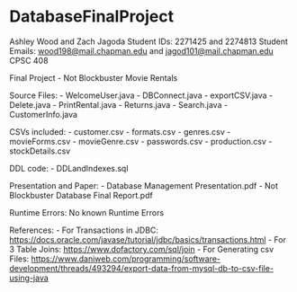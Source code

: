 # DatabaseFinalProject

Ashley Wood and Zach Jagoda
Student IDs: 2271425 and 2274813
Student Emails: wood198@mail.chapman.edu and jagod101@mail.chapman.edu 
CPSC 408

Final Project - Not Blockbuster Movie Rentals

Source Files:
    - WelcomeUser.java
    - DBConnect.java
    - exportCSV.java
    - Delete.java
    - PrintRental.java
    - Returns.java
    - Search.java
    - CustomerInfo.java
    
CSVs included: 
    - customer.csv
    - formats.csv
    - genres.csv
    - movieForms.csv
    - movieGenre.csv
    - passwords.csv
    - production.csv
    - stockDetails.csv
    
DDL code:
    - DDLandIndexes.sql
    
Presentation and Paper:
    - Database Management Presentation.pdf
    - Not Blockbuster Database Final Report.pdf

Runtime Errors: No known Runtime Errors

References: - For Transactions in JDBC: https://docs.oracle.com/javase/tutorial/jdbc/basics/transactions.html
            - For 3 Table Joins: https://www.dofactory.com/sql/join
            - For Generating csv Files: https://www.daniweb.com/programming/software-development/threads/493294/export-data-from-mysql-db-to-csv-file-using-java